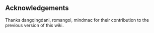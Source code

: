 ## Acknowledgements

Thanks dangqingdani, romangol, mindmac for their contribution to the previous version of this wiki.
